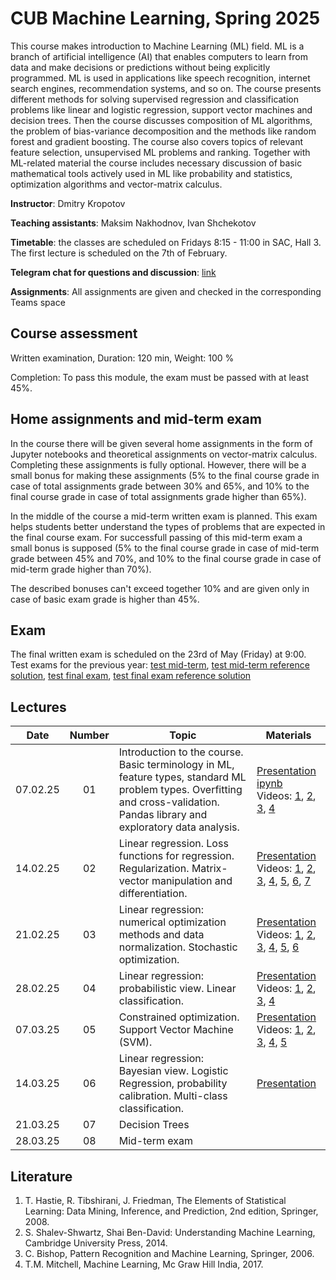 # CUB Machine Learning, Spring 2025

This course makes introduction to Machine Learning (ML) field. ML is a branch of artificial intelligence (AI) that enables computers to learn from data and make decisions or predictions without being explicitly programmed. ML is used in applications like speech recognition, internet search engines, recommendation systems, and so on. The course presents different methods for solving supervised regression and classification problems like linear and logistic regression, support vector machines and decision trees. Then the course discusses composition of ML algorithms, the problem of bias-variance decomposition and the methods like random forest and gradient boosting. The course also covers topics of relevant feature selection, unsupervised ML problems and ranking. Together with ML-related material the course includes necessary discussion of basic mathematical tools actively used in ML like probability and statistics, optimization algorithms and vector-matrix calculus. 

**Instructor**: Dmitry Kropotov

**Teaching assistants**: Maksim Nakhodnov, Ivan Shchekotov

**Timetable**: the classes are scheduled on Fridays 8:15 - 11:00 in SAC, Hall 3. The first lecture is scheduled on the 7th of February.

**Telegram chat for questions and discussion**: [link](https://t.me/+izhIIZ9W5Fs1NDM6)

**Assignments**: All assignments are given and checked in the corresponding Teams space

## Course assessment

Written examination, Duration: 120 min, Weight: 100 %

Completion: To pass this module, the exam must be passed with at least 45%.

## Home assignments and mid-term exam

In the course there will be given several home assignments in the form of Jupyter notebooks and theoretical assignments on vector-matrix calculus. Completing these assignments is fully optional. However, there will be a small bonus for making these assignments (5% to the final course grade in case of total assignments grade between 30% and 65%, and 10% to the final course grade in case of total assignments grade higher than 65%). 

In the middle of the course a mid-term written exam is planned. This exam helps students better understand the types of problems that are expected in the final course exam. For successfull passing of this mid-term exam a small bonus is supposed (5% to the final course grade in case of mid-term grade between 45% and 70%, and 10% to the final course grade in case of mid-term grade higher than 70%).

The described bonuses can't exceed together 10% and are given only in case of basic exam grade is higher than 45%.

## Exam 

The final written exam is scheduled on the 23rd of May (Friday) at 9:00. Test exams for the previous year: [test mid-term](Materials/midterm_exam_test.pdf), [test mid-term reference solution](Materials/midterm_exam_test_reference.pdf), [test final exam](Materials/exam_test.pdf), [test final exam reference solution](Materials/exam_test_reference.pdf)

## Lectures

| Date | Number | Topic | Materials |
| :---: | :---: | --- | --- |
| 07.02.25 | 01 | Introduction to the course. Basic terminology in ML, feature types, standard ML problem types. Overfitting and cross-validation. Pandas library and exploratory data analysis.	| [Presentation](Materials/01-intro.pptx)<br> [ipynb](https://colab.research.google.com/drive/1XBc5gGHwtK7gh-Ajft_1o2hB1tq9Pq5v?usp=sharing)<br> Videos: [1](https://player.vimeo.com/video/908116908?h=3f3f70101a&amp;badge=0&amp;autopause=0&amp;player_id=0&amp;app_id=58479), [2](https://player.vimeo.com/video/908117286?h=bc61876ce5&amp;badge=0&amp;autopause=0&amp;player_id=0&amp;app_id=58479), [3](https://player.vimeo.com/video/908117581?h=0e1d114484&amp;badge=0&amp;autopause=0&amp;player_id=0&amp;app_id=58479), [4](https://player.vimeo.com/video/908118001?h=2bb61615b3&amp;badge=0&amp;autopause=0&amp;player_id=0&amp;app_id=58479) |
| 14.02.25 | 02 | Linear regression. Loss functions for regression. Regularization. Matrix-vector manipulation and differentiation.	| [Presentation](Materials/02-linreg-diff.pptx)<br> Videos: [1](https://player.vimeo.com/video/911660805?h=083262749d&amp;badge=0&amp;autopause=0&amp;player_id=0&amp;app_id=58479), [2](https://player.vimeo.com/video/911661433?h=9afd6ead19&amp;badge=0&amp;autopause=0&amp;player_id=0&amp;app_id=58479), [3](https://player.vimeo.com/video/911663153?h=96abba6d75&amp;badge=0&amp;autopause=0&amp;player_id=0&amp;app_id=58479), [4](https://player.vimeo.com/video/914134535?h=e620483653&amp;badge=0&amp;autopause=0&amp;player_id=0&amp;app_id=58479), [5](https://player.vimeo.com/video/914136337?h=bb09deb776&amp;badge=0&amp;autopause=0&amp;player_id=0&amp;app_id=58479), [6](https://youtu.be/fU4z6iReJyg), [7](https://youtu.be/tlaBauP72nQ) |
| 21.02.25 | 03 | Linear regression: numerical optimization methods and data normalization. Stochastic optimization.	| [Presentation](Materials/03-linreg-optim-norm.pptx)<br> Videos: [1](https://player.vimeo.com/video/914135366?h=83b7790e52&amp;badge=0&amp;autopause=0&amp;player_id=0&amp;app_id=58479), [2](https://player.vimeo.com/video/914135974?h=1cc29f88e6&amp;badge=0&amp;autopause=0&amp;player_id=0&amp;app_id=58479), [3](https://player.vimeo.com/video/916211716?h=43452d4eab&amp;badge=0&amp;autopause=0&amp;player_id=0&amp;app_id=58479), [4](https://player.vimeo.com/video/916212036?h=cf9e3d0196&amp;badge=0&amp;autopause=0&amp;player_id=0&amp;app_id=58479), [5](https://player.vimeo.com/video/916212476?h=f76e8ca07f&amp;badge=0&amp;autopause=0&amp;player_id=0&amp;app_id=58479), [6](https://player.vimeo.com/video/916213126?h=cbf8e32e8b&amp;badge=0&amp;autopause=0&amp;player_id=0&amp;app_id=58479) |
| 28.02.25 | 04 | Linear regression: probabilistic view. Linear classification.	| [Presentation](Materials/04-linreg-prob-linclass.pptx)<br> Videos: [1](https://player.vimeo.com/video/914136487?h=95577d7d2f&amp;badge=0&amp;autopause=0&amp;player_id=0&amp;app_id=58479), [2](https://player.vimeo.com/video/914136707?h=4dd94c5ee7&amp;badge=0&amp;autopause=0&amp;player_id=0&amp;app_id=58479), [3](https://player.vimeo.com/video/915697217?h=5bc02b8674&amp;badge=0&amp;autopause=0&amp;player_id=0&amp;app_id=58479), [4](https://player.vimeo.com/video/915698609?h=d2c3105260&amp;badge=0&amp;autopause=0&amp;player_id=0&amp;app_id=58479) |
| 07.03.25 | 05 | Constrained optimization. Support Vector Machine (SVM).	| [Presentation](Materials/05-cond-opt-svm.pptx)<br> Videos: [1](https://player.vimeo.com/video/915694575?h=c3d4ea946c&amp;badge=0&amp;autopause=0&amp;player_id=0&amp;app_id=58479), [2](https://player.vimeo.com/video/915696075?h=85ca3a73bb&amp;badge=0&amp;autopause=0&amp;player_id=0&amp;app_id=58479), [3](https://player.vimeo.com/video/920683731?h=769dcbc592&amp;badge=0&amp;autopause=0&amp;player_id=0&amp;app_id=58479), [4](https://player.vimeo.com/video/920684597?h=4fb7df2a00&amp;badge=0&amp;autopause=0&amp;player_id=0&amp;app_id=58479), [5](https://player.vimeo.com/video/920685621?h=9c2b7a5dea&amp;badge=0&amp;autopause=0&amp;player_id=0&amp;app_id=58479) |
| 14.03.25 | 06 | Linear regression: Bayesian view. Logistic Regression, probability calibration. Multi-class classification. |  [Presentation](Materials/06-bayes-logreg-multiclass.pptx)  |
| 21.03.25 | 07 | Decision Trees |    |
| 28.03.25 | 08 | Mid-term exam |    |



## Literature
1.	T. Hastie, R. Tibshirani, J. Friedman, The Elements of Statistical Learning: Data Mining, Inference, and Prediction, 2nd edition, Springer, 2008.
2.	S. Shalev-Shwartz, Shai Ben-David: Understanding Machine Learning, Cambridge University Press, 2014.
3.	C. Bishop, Pattern Recognition and Machine Learning, Springer, 2006.
4.	T.M. Mitchell, Machine Learning, Mc Graw Hill India, 2017.
